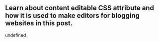 ## Learn about content editable CSS attribute and how it is used to make editors for blogging websites in this post.

undefined